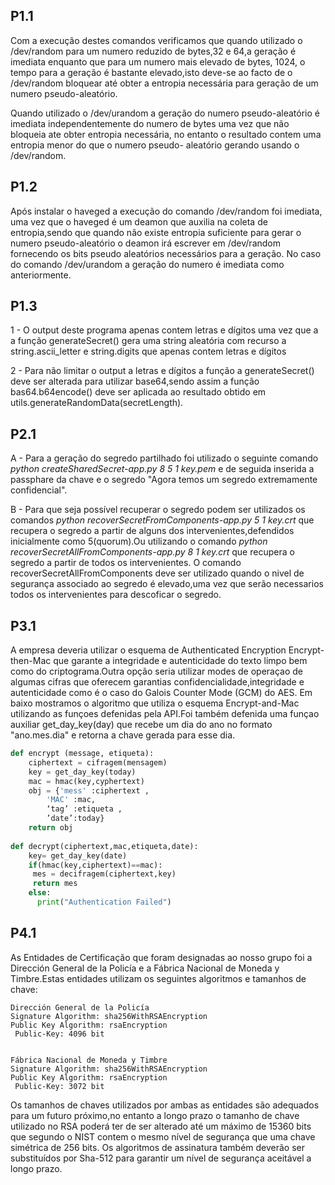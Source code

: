 ## P1.1


Com a execução destes comandos verificamos que quando utilizado o /dev/random para um numero reduzido de bytes,32 e 64,a geração é imediata enquanto que para um numero mais elevado de bytes, 1024, o tempo para a geração é bastante elevado,isto deve-se ao facto de o /dev/random bloquear até obter a entropia necessária para geração de um numero pseudo-aleatório.
    
Quando utilizado o /dev/urandom a geração do numero pseudo-aleatório é imediata independentemente do numero de bytes uma vez que não bloqueia ate obter entropia necessária, no entanto o resultado contem uma entropia menor do que o numero pseudo- aleatório gerando usando o /dev/random.
    
    
## P1.2

Após instalar o haveged a execução do comando   /dev/random foi imediata, uma vez que o haveged é um deamon que auxilia na coleta de entropia,sendo que quando não existe entropia suficiente para gerar o numero pseudo-aleatório o deamon irá escrever em /dev/random fornecendo os bits pseudo aleatórios necessários para a geração.
No caso do comando /dev/urandom a geração do numero é imediata como anteriormente.

## P1.3

 1 - O output deste programa apenas contem letras e dígitos uma vez que a a função generateSecret() gera uma string aleatória com recurso a string.ascii_letter e string.digits que apenas contem letras e dígitos

 2 - Para não limitar o output a letras e dígitos a função a generateSecret() deve ser alterada para utilizar base64,sendo assim a função bas64.b64encode() deve ser aplicada ao resultado obtido em utils.generateRandomData(secretLength).
  
## P2.1

A - Para a geração do segredo partilhado foi utilizado o seguinte comando *python createSharedSecret-app.py 8 5 1 key.pem* e de seguida inserida a passphare da chave e o segredo "Agora temos um segredo extremamente confidencial".


B - Para que seja possível recuperar o segredo podem ser utilizados os comandos *python recoverSecretFromComponents-app.py 5 1 key.crt* que recupera o segredo a partir de alguns dos intervenientes,defendidos inicialmente como 5(quorum).Ou utilizando o comando  *python recoverSecretAllFromComponents-app.py 8 1 key.crt* que recupera o segredo a partir de todos os intervenientes.
O comando recoverSecretAllFromComponents deve ser utilizado quando o nivel de segurança associado ao segredo é elevado,uma vez que serão necessarios todos os intervenientes para descoficar o segredo.



## P3.1

A empresa deveria utilizar o esquema de Authenticated Encryption Encrypt-then-Mac que garante a integridade e autenticidade do texto limpo bem como do criptograma.Outra opção seria utilizar modes de operaçao de algumas cifras que oferecem garantias confidencialidade,integridade e autenticidade como é o caso do Galois Counter Mode (GCM) do AES.
Em baixo mostramos o algoritmo que utiliza o esquema Encrypt-and-Mac utilizando as funçoes defenidas pela API.Foi também defenida uma funçao auxiliar get_day_key(day) que recebe um dia do ano no formato "ano.mes.dia" e retorna a chave gerada para esse dia.

```python
def encrypt (message, etiqueta):
    ciphertext = cifragem(mensagem)
    key = get_day_key(today)
    mac = hmac(key,cyphertext)
    obj = {'mess' :ciphertext ,
		'MAC' :mac,
		‘tag’ :etiqueta ,
		’date’:today}
    return obj
        
def decrypt(ciphertext,mac,etiqueta,date):
    key= get_day_key(date)
    if(hmac(key,ciphertext)==mac):
     mes = decifragem(ciphertext,key)
	 return mes
    else:
      print("Authentication Failed")
```

## P4.1

As Entidades de Certificação que foram designadas ao nosso grupo foi a Dirección General de la Policía e a  Fábrica Nacional de Moneda y Timbre.Estas entidades utilizam os seguintes algoritmos e tamanhos de chave:   

 	Dirección General de la Policía
 	Signature Algorithm: sha256WithRSAEncryption
 	Public Key Algorithm: rsaEncryption
     Public-Key: 4096 bit


 	Fábrica Nacional de Moneda y Timbre
 	Signature Algorithm: sha256WithRSAEncryption
 	Public Key Algorithm: rsaEncryption
     Public-Key: 3072 bit

Os tamanhos de chaves utilizados por ambas as entidades são adequados para um futuro próximo,no entanto a longo prazo o tamanho de chave utilizado no RSA poderá ter de ser alterado até um máximo de 15360 bits que segundo o NIST contem o mesmo nível de segurança que uma chave simétrica de 256 bits.
Os algoritmos de assinatura também deverão ser substituídos por Sha-512 para garantir um nível de segurança aceitável a longo prazo.
